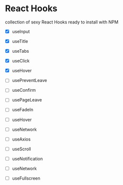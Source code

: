 # React Hooks

collection of sexy React Hooks ready to install with NPM

- [x] useInput
- [x] useTitle
- [x] useTabs
- [x] useClick
- [x] useHover
- [ ] usePreventLeave
- [ ] useConfirm
- [ ] usePageLeave
- [ ] useFadeIn
- [ ] useHover
- [ ] useNetwork
- [ ] useAxios
- [ ] useScroll
- [ ] useNotification
- [ ] useNetwork
- [ ] useFullscreen

